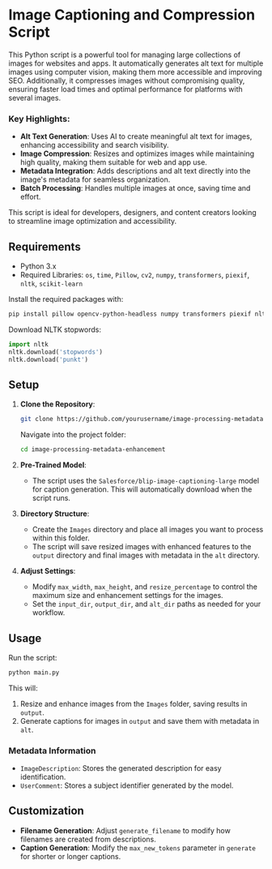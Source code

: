 
# Image Captioning and Compression Script

This Python script is a powerful tool for managing large collections of images for websites and apps. It automatically generates alt text for multiple images using computer vision, making them more accessible and improving SEO. Additionally, it compresses images without compromising quality, ensuring faster load times and optimal performance for platforms with several images.

### Key Highlights:
- **Alt Text Generation**: Uses AI to create meaningful alt text for images, enhancing accessibility and search visibility.
- **Image Compression**: Resizes and optimizes images while maintaining high quality, making them suitable for web and app use.
- **Metadata Integration**: Adds descriptions and alt text directly into the image's metadata for seamless organization.
- **Batch Processing**: Handles multiple images at once, saving time and effort.

This script is ideal for developers, designers, and content creators looking to streamline image optimization and accessibility.

## Requirements

- Python 3.x
- Required Libraries: `os`, `time`, `Pillow`, `cv2`, `numpy`, `transformers`, `piexif`, `nltk`, `scikit-learn`

Install the required packages with:
```bash
pip install pillow opencv-python-headless numpy transformers piexif nltk scikit-learn
```

Download NLTK stopwords:
```python
import nltk
nltk.download('stopwords')
nltk.download('punkt')
```

## Setup

1. **Clone the Repository**:
   ```bash
   git clone https://github.com/yourusername/image-processing-metadata-enhancement.git
   ```
   Navigate into the project folder:
   ```bash
   cd image-processing-metadata-enhancement
   ```

2. **Pre-Trained Model**:
   - The script uses the `Salesforce/blip-image-captioning-large` model for caption generation. This will automatically download when the script runs.

3. **Directory Structure**:
   - Create the `Images` directory and place all images you want to process within this folder.
   - The script will save resized images with enhanced features to the `output` directory and final images with metadata in the `alt` directory.

4. **Adjust Settings**:
   - Modify `max_width`, `max_height`, and `resize_percentage` to control the maximum size and enhancement settings for the images.
   - Set the `input_dir`, `output_dir`, and `alt_dir` paths as needed for your workflow.

## Usage

Run the script:
```bash
python main.py
```

This will:
1. Resize and enhance images from the `Images` folder, saving results in `output`.
2. Generate captions for images in `output` and save them with metadata in `alt`.

### Metadata Information

- `ImageDescription`: Stores the generated description for easy identification.
- `UserComment`: Stores a subject identifier generated by the model.

## Customization

- **Filename Generation**: Adjust `generate_filename` to modify how filenames are created from descriptions.
- **Caption Generation**: Modify the `max_new_tokens` parameter in `generate` for shorter or longer captions.



